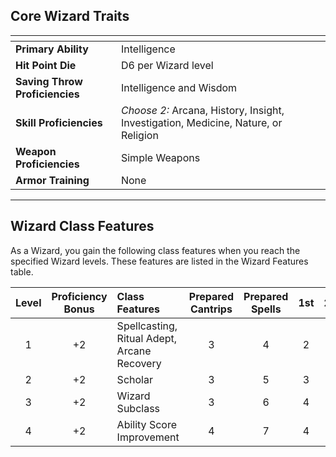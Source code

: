 ## Core Wizard Traits

| <!-- -->                       | <!-- -->                                                                           |
| :----------------------------- | :--------------------------------------------------------------------------------- |
| **Primary Ability**            | Intelligence                                                                       |
| **Hit Point Die**              | D6 per Wizard level                                                                |
| **Saving Throw Proficiencies** | Intelligence and Wisdom                                                            |
| **Skill Proficiencies**        | *Choose 2:* Arcana, History, Insight, Investigation, Medicine, Nature, or Religion |
| **Weapon Proficiencies**       | Simple Weapons                                                                     |
| **Armor Training**             | None                                                                               |
___


## Wizard Class Features

As a Wizard, you gain the following class features when you reach the specified Wizard levels. These features are listed in the Wizard Features table.

| Level | Proficiency Bonus | Class Features                              | Prepared Cantrips | Prepared Spells | 1st | 2nd | 3rd | 4th | 5th | 6th | 7th | 8th | 9th |
| :---: | :---------------: | :------------------------------------------ | :---------------: | :-------------: | :-: | :-: | :-: | :-: | :-: | :-: | :-: | :-: | :-: |
|   1   |        +2         | Spellcasting, Ritual Adept, Arcane Recovery |         3         |        4        |  2  |  -  |  -  |  -  |  -  |  -  |  -  |  -  |  -  |
|   2   |        +2         | Scholar                                     |         3         |        5        |  3  |  -  |  -  |  -  |  -  |  -  |  -  |  -  |  -  |
|   3   |        +2         | Wizard Subclass                             |         3         |        6        |  4  |  2  |  -  |  -  |  -  |  -  |  -  |  -  |  -  |
|   4   |        +2         | Ability Score Improvement                   |         4         |        7        |  4  |  3  |  -  |  -  |  -  |  -  |  -  |  -  |  -  |